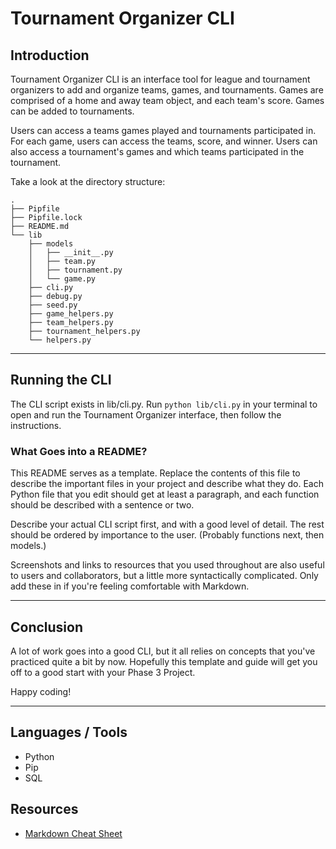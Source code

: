 # Tournament Organizer CLI

## Introduction

Tournament Organizer CLI is an interface tool for league and tournament organizers to add and organize teams, games, and tournaments.  Games are comprised of a home and away team object, and each team's score.  Games can be added to tournaments.  

Users can access a teams games played and tournaments participated in.  For each game, users can access the teams, score, and winner.  Users can also access a tournament's games and which teams participated in the tournament. 

Take a look at the directory structure:

```console
.
├── Pipfile
├── Pipfile.lock
├── README.md
└── lib
    ├── models
    │   ├── __init__.py
    │   ├── team.py
    │   ├── tournament.py
    │   └── game.py
    ├── cli.py
    ├── debug.py
    ├── seed.py
    ├── game_helpers.py    
    ├── team_helpers.py    
    ├── tournament_helpers.py    
    └── helpers.py
```

---

## Running the CLI

The CLI script exists in lib/cli.py.
Run `python lib/cli.py` in your terminal to open and run the Tournament Organizer interface, then follow the instructions.


### What Goes into a README?

This README serves as a template. Replace the contents of this file to describe
the important files in your project and describe what they do. Each Python file
that you edit should get at least a paragraph, and each function should be
described with a sentence or two.

Describe your actual CLI script first, and with a good level of detail. The rest
should be ordered by importance to the user. (Probably functions next, then
models.)

Screenshots and links to resources that you used throughout are also useful to
users and collaborators, but a little more syntactically complicated. Only add
these in if you're feeling comfortable with Markdown.

---

## Conclusion

A lot of work goes into a good CLI, but it all relies on concepts that you've
practiced quite a bit by now. Hopefully this template and guide will get you off
to a good start with your Phase 3 Project.

Happy coding!

---

## Languages / Tools
- Python
- Pip
- SQL

## Resources

- [Markdown Cheat Sheet](https://www.markdownguide.org/cheat-sheet/)

